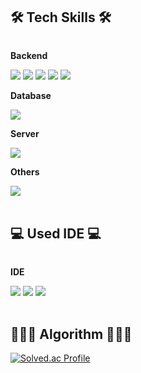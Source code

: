 
<!--
**boyekim/boyekim** is a ✨ _special_ ✨ repository because its `README.md` (this file) appears on your GitHub profile.

Here are some ideas to get you started:

- 🔭 I’m currently working on ...
- 🌱 I’m currently learning ...
- 👯 I’m looking to collaborate on ...
- 🤔 I’m looking for help with ...
- 💬 Ask me about ...
- 📫 How to reach me: ...
- 😄 Pronouns: ...
- ⚡ Fun fact: ...
-->

## 🛠️ Tech Skills 🛠️
<div style="display:flex; flex-direction:column; align-items:flex-start;">
    <!-- Backend -->
    <p><strong>Backend</strong></p>
    <div>
        <img src="https://img.shields.io/badge/Java-ED8B00?style=for-the-badge&logo=openjdk&logoColor=white">
        <img src="https://img.shields.io/badge/Spring Boot-6DB33F?style=for-the-badge&logo=spring boot&logoColor=white"> 
        <img src="https://img.shields.io/badge/Spring-6DB33F?style=for-the-badge&logo=spring&logoColor=white">
        <img src="https://img.shields.io/badge/Selenium-43B02A?style=for-the-badge&logo=Selenium&logoColor=white">
        <img src="https://img.shields.io/badge/Python-3776AB?style=for-the-badge&logo=python&logoColor=white">
    </div>
    <!-- Database -->
    <p><strong>Database</strong></p>
    <div>
        <img src="https://img.shields.io/badge/mysql-4479A1?style=for-the-badge&logo=mysql&logoColor=white"> 
    </div>
    <!-- Server -->
    <p><strong>Server</strong></p>
    <div>
        <img src="https://img.shields.io/badge/Amazon AWS-232F3E?style=for-the-badge&logo=amazon aws&logoColor=white"> 
    </div>
    <!-- Others -->
    <p><strong>Others</strong></p>
    <div>
        <img src="https://img.shields.io/badge/C%2B%2B-00599C?style=for-the-badge&logo=c%2B%2B&logoColor=white">
    </div>
</div><br>


## 💻 Used IDE 💻
<div style="display:flex; flex-direction:column; align-items:flex-start;">
    <!-- IDE -->
    <p><strong>IDE</strong></p>
    <div>
        <img src="https://img.shields.io/badge/CLion-000000?style=for-the-badge&logo=clion&logoColor=white">
        <img src="https://img.shields.io/badge/IntelliJ_IDEA-000000.svg?style=for-the-badge&logo=intellij-idea&logoColor=white">
        <img src="https://img.shields.io/badge/PyCharm-000000.svg?&style=for-the-badge&logo=PyCharm&logoColor=white">
    </div>
</div><br>

## 👩🏻‍💻 Algorithm 👩🏻‍💻
[![Solved.ac Profile](http://mazassumnida.wtf/api/v2/generate_badge?boj=newboye)](https://solved.ac/newboye/)
<br>
<br>
<br>
